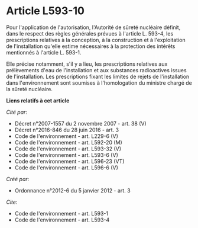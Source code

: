 # Article L593-10

Pour l'application de l'autorisation, l'Autorité de sûreté nucléaire définit, dans le respect des règles générales prévues à
l'article L. 593-4, les prescriptions relatives à la conception, à la construction et à l'exploitation de l'installation
qu'elle estime nécessaires à la protection des intérêts mentionnés à l'article L. 593-1.

Elle précise notamment, s'il y a lieu, les prescriptions relatives aux prélèvements d'eau de l'installation et aux substances
radioactives issues de l'installation. Les prescriptions fixant les limites de rejets de l'installation dans l'environnement
sont soumises à l'homologation du ministre chargé de la sûreté nucléaire.

**Liens relatifs à cet article**

_Cité par_:

  - Décret n°2007-1557 du 2 novembre 2007 - art. 38 (V)
  - Décret n°2016-846 du 28 juin 2016 - art. 3
  - Code de l'environnement - art. L229-6 (V)
  - Code de l'environnement - art. L592-20 (M)
  - Code de l'environnement - art. L593-32 (V)
  - Code de l'environnement - art. L593-6 (V)
  - Code de l'environnement - art. L596-23 (VT)
  - Code de l'environnement - art. L596-6 (V)

_Créé par_:

  - Ordonnance n°2012-6 du 5 janvier 2012 - art. 3

_Cite_:

  - Code de l'environnement - art. L593-1
  - Code de l'environnement - art. L593-4
